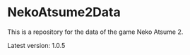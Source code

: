 # NekoAtsume2Data

This is a repository for the data of the game Neko Atsume 2.

Latest version: 1.0.5
